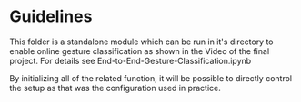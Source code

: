 # Guidelines
This folder is a standalone module which can be run in it's directory to enable online gesture classification as shown in the Video of the final project. For details see End-to-End-Gesture-Classification.ipynb

By initializing all of the related function, it will be possible to directly control the setup as that was the configuration used in practice.
